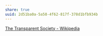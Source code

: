 ```yaml
---
share: true
uuid: 2d51ba0a-5a58-4f62-817f-378d1bfb934b
---
```

[The Transparent Society - Wikipedia](https://en.wikipedia.org/wiki/The_Transparent_Society)